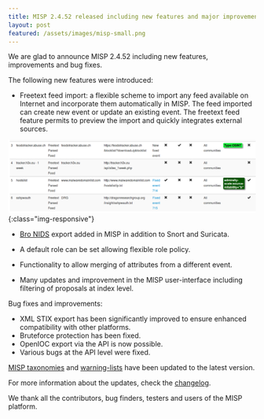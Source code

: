 ```yaml
---
title: MISP 2.4.52 released including new features and major improvements
layout: post
featured: /assets/images/misp-small.png
---
```


We are glad to announce MISP 2.4.52 including new features, improvements and bug fixes.

The following new features were introduced:

 - Freetext feed import: a flexible scheme to import any feed available on Internet and incorporate them automatically in MISP. The feed imported can create new event or update an existing event. The freetext feed feature permits to preview the import and quickly integrates external sources.

![External feed in MISP - an example of external feed configured](/assets/images/misp/freetext-feed.png){:class="img-responsive"}

 - [Bro NIDS](https://www.bro.org/) export added in MISP in addition to Snort and Suricata.

 - A default role can be set allowing flexible role policy.

 - Functionality to allow merging of attributes from a different event.

 - Many updates and improvement in the MISP user-interface including filtering of proposals at index level.

Bug fixes and improvements:

 - XML STIX export has been significantly improved to ensure enhanced compatibility with other platforms.
 - Bruteforce protection has been fixed.
 - OpenIOC export via the API is now possible.
 - Various bugs at the API level were fixed.

[MISP taxonomies](https://github.com/MISP/misp-taxonomies) and [warning-lists](https://github.com/MISP/misp-warninglists) have been updated to the latest version.

For more information about the updates, check the [changelog](/Changelog.txt).

We thank all the contributors, bug finders, testers and users of the MISP platform.
